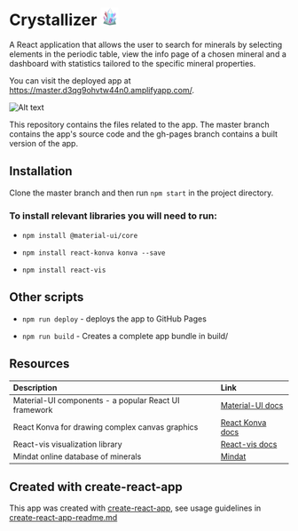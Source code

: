 # Crystallizer ![Alt text](/public/favicon-32x32.png)

A React application that allows the user to search for minerals by selecting elements in the periodic table, view the info page of a chosen mineral and a dashboard with statistics tailored to the specific mineral properties.

You can visit the deployed app at https://master.d3qg9ohvtw44n0.amplifyapp.com/.

![Alt text](https://crystallizer.s3.eu-west-2.amazonaws.com/crystallizer.gif)

This repository contains the files related to the app. The master branch contains the app's source code and the gh-pages branch contains a built version of the app.

## Installation

Clone the master branch and then run `npm start` in the project directory.

### To install relevant libraries you will need to run:

* `npm install @material-ui/core`

* `npm install react-konva konva --save`

* `npm install react-vis`

## Other scripts
* `npm run deploy` - deploys the app to GitHub Pages

* `npm run build` - Creates a complete app bundle in build/

## Resources

| Description | Link     |
| :------------- | :------------- |
| Material-UI components - a popular React UI framework       | [Material-UI docs](https://material-ui.com/getting-started/installation/) |
| React Konva for drawing complex canvas graphics  | [React Konva docs](https://konvajs.org/docs/react/) |
| React-vis visualization library | [React-vis docs](https://uber.github.io/react-vis/documentation/getting-started/creating-a-new-react-vis-project) |
| Mindat online database of minerals | [Mindat](https://www.mindat.org/)|

## Created with create-react-app

This app was created with [create-react-app](https://github.com/facebook/create-react-app), see usage guidelines in [create-react-app-readme.md](create-react-app-readme.md)
